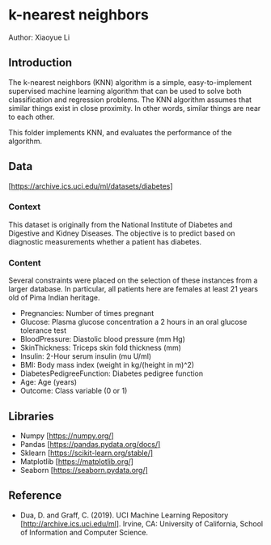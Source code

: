# k-nearest neighbors
Author: Xiaoyue Li

## Introduction

The k-nearest neighbors (KNN) algorithm is a simple, easy-to-implement supervised machine learning algorithm that can be used to solve both classification and regression problems. The KNN algorithm assumes that similar things exist in close proximity. In other words, similar things are near to each other.

This folder implements KNN, and evaluates the performance of the algorithm.


## Data
[https://archive.ics.uci.edu/ml/datasets/diabetes]

### Context
This dataset is originally from the National Institute of Diabetes and Digestive and Kidney Diseases. The objective is to predict based on diagnostic measurements whether a patient has diabetes.

### Content
Several constraints were placed on the selection of these instances from a larger database. In particular, all patients here are females at least 21 years old of Pima Indian heritage.

- Pregnancies: Number of times pregnant
- Glucose: Plasma glucose concentration a 2 hours in an oral glucose tolerance test
- BloodPressure: Diastolic blood pressure (mm Hg)
- SkinThickness: Triceps skin fold thickness (mm)
- Insulin: 2-Hour serum insulin (mu U/ml)
- BMI: Body mass index (weight in kg/(height in m)^2)
- DiabetesPedigreeFunction: Diabetes pedigree function
- Age: Age (years)
- Outcome: Class variable (0 or 1)

## Libraries
- Numpy [https://numpy.org/]
- Pandas [https://pandas.pydata.org/docs/]
- Sklearn [https://scikit-learn.org/stable/]
- Matplotlib [https://matplotlib.org/]
- Seaborn [https://seaborn.pydata.org/]


## Reference
- Dua, D. and Graff, C. (2019). UCI Machine Learning Repository [http://archive.ics.uci.edu/ml]. Irvine, CA: University of California, School of Information and Computer Science.
